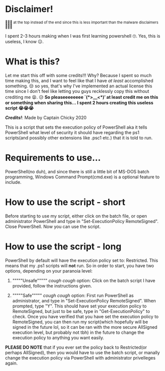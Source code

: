 # Disclaimer!
<sub>🤡🤡🤡 at the top instead of the end since this is less important than the malware disclaimers 🤡🤡🤡<sub>
  
I spent 2-3 hours making when I was first learning powershell 🙄. Yes, this is useless, I know 😑. 
  
# What is this?
Let me start this off with some credits!!! Why? Because I spent so much time making this, and I want to feel like that I have *at least* accomplished something. 😒 so yes, that's why I've implemented an actual license this time since I don't feel like letting you guys recklessly copy this without crediting me 😫. 😥 **So pleaseeeeeeee \`(\*>﹏<\*)′ at least credit me on this or something when sharing this... I spent 2 hours creating this useless script 😭😭😭**

***Credits!***: Made by Captain Chicky 2020

This is a script that sets the execution policy of PowerShell aka it tells PowerShell what level of security it should have regarding the ps1 scripts(and possibly other extensions like .psc1 etc.) that it is told to run.

# Requirements to use...
PowerShell(no duh), and since there is still a little bit of MS-DOS batch programming, Windows Command Prompt(cmd.exe) is a optional feature to include.

# How to use the script - short
Before starting to use my script, either click on the batch file, or open administrator PowerShell and type in "Set-ExecutionPolicy RemoteSigned". Close PowerShell. Now you can use the script.

# How to use the script - long
PowerShell by default will have the execution policy set to: Restricted. This means that my .ps1 scripts will ****not**** run. 
So in order to start, you have two options, depending on your paranoia level:

  1) """""Unsafe""""" *cough* *cough* option: 
Click on the batch script I have provided, follow the instructions given.

  2) """""Safe""""" *cough* *cough* option: 
First run PowerShell as administrator, and type in "Set-ExecutionPolicy RemoteSigned". When prompted, type "Y". This should have set your execution policy to RemoteSigned, but just to be safe, type in "Get-ExecutionPolicy" to check. Once you have verified that you have set the execution policy to RemoteSigned, you can then run my script(which hopefully will be signed in the future lol, so it can be ran with the more secure AllSigned execution level, but probably not tbh) in the future to change the execution policy to anything you want easily.

**PLEASE DO NOTE** that if you ever set the policy back to Restricted(or perhaps AllSigned), then you would have to use the batch script, or manally change the execution policy via PowerShell with administrator privelleges again.
